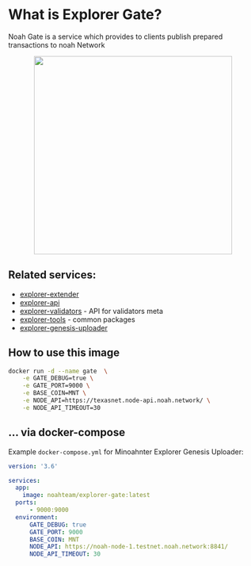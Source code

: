 # What is Explorer Gate?

Noah Gate is a service which provides to clients publish prepared transactions to noah Network

<p align="center" background="black"><img src="https://raw.githubusercontent.com/noah-blockchain/explorer-gate/master/noah-explorer.jpeg" width="400"></p>


## Related services:
- [explorer-extender](https://github.com/noah-blockchain/noah-explorer-extender)
- [explorer-api](https://github.com/noah-blockchain/noah-explorer-api)
- [explorer-validators](https://github.com/noah-blockchain/noah-explorer-validators) - API for validators meta
- [explorer-tools](https://github.com/noah-blockchain/noah-explorer-tools) - common packages
- [explorer-genesis-uploader](https://github.com/noah-blockchain/explorer-genesis-uploader)

## How to use this image

```bash
docker run -d --name gate  \
    -e GATE_DEBUG=true \
    -e GATE_PORT=9000 \
    -e BASE_COIN=MNT \
    -e NODE_API=https://texasnet.node-api.noah.network/ \
    -e NODE_API_TIMEOUT=30
```

## ... via docker-compose


Example ```docker-compose.yml``` for Minoahnter Explorer Genesis Uploader:


```yml
version: '3.6'

services:
  app:
    image: noahteam/explorer-gate:latest
  ports:
      - 9000:9000
  environment:
      GATE_DEBUG: true
      GATE_PORT: 9000
      BASE_COIN: MNT
      NODE_API: https://noah-node-1.testnet.noah.network:8841/
      NODE_API_TIMEOUT: 30
```
